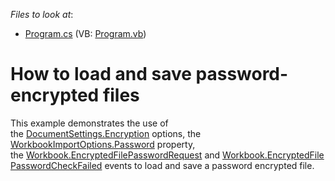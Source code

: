 
<!-- default file list -->
*Files to look at*:

* [Program.cs](./CS/EncryptionExample/Program.cs) (VB: [Program.vb](./VB/EncryptionExample/Program.vb))
<!-- default file list end -->

# How to load and save password-encrypted files

This example demonstrates the use of the <a href="http://help.devexpress.com/#CoreLibraries/DevExpressSpreadsheetDocumentSettings_Encryptiontopic">DocumentSettings.Encryption</a> options, the <a href="http://help.devexpress.com/#CoreLibraries/DevExpressXtraSpreadsheetImportWorkbookImportOptions_Passwordtopic">WorkbookImportOptions.Password</a> property, the <a href="https://docs.devexpress.com/OfficeFileAPI/DevExpress.Spreadsheet.Workbook.EncryptedFilePasswordRequest">Workbook.EncryptedFilePasswordRequest</a> and <a href="https://docs.devexpress.com/OfficeFileAPI/DevExpress.Spreadsheet.Workbook.EncryptedFilePasswordCheckFailed">Workbook.EncryptedFilePasswordCheckFailed</a> events to load and save a password encrypted file.

<br/>
